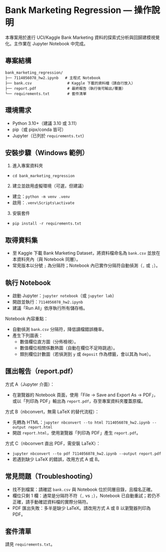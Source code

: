 # Bank Marketing Regression — 操作說明

本專案用於進行 UCI/Kaggle Bank Marketing 資料的探索式分析與回歸建模視覺化。主作業在 Jupyter Notebook 中完成。

## 專案結構

```
bank_marketing_regression/
├── 7114056078_hw2.ipynb   # 主程式 Notebook
├── bank.csv                # Kaggle 下載的資料檔（請自行放入）
├── report.pdf              # 最終報告（執行後可輸出/覆蓋）
└── requirements.txt        # 套件清單
```

## 環境需求

- Python 3.10+（建議 3.10 或 3.11）
- pip（或 pipx/conda 皆可）
- Jupyter（已列於 `requirements.txt`）

## 安裝步驟（Windows 範例）

1) 進入專案資料夾

- `cd bank_marketing_regression`

2) 建立並啟用虛擬環境（可選，但建議）

- 建立：`python -m venv .venv`
- 啟用：`.venv\Scripts\activate`

3) 安裝套件

- `pip install -r requirements.txt`

## 取得資料集

- 至 Kaggle 下載 Bank Marketing Dataset，將資料檔命名為 `bank.csv` 並放在本資料夾內（與 Notebook 同層）。
- 常見版本以分號 `;` 為分隔符；Notebook 內已實作分隔符自動偵測（`,` 或 `;`）。

## 執行 Notebook

- 啟動 Jupyter：`jupyter notebook`（或 `jupyter lab`）
- 開啟並執行：`7114056078_hw2.ipynb`
- 建議「Run All」依序執行所有儲存格。

Notebook 內容重點：
- 自動偵測 `bank.csv` 分隔符，降低讀檔錯誤機率。
- 產生下列圖表：
  - 數值欄位直方圖（分佈檢視）。
  - 數值欄位相關係數熱圖（自動在欄位不足時跳過）。
  - 類別欄位計數圖（若偵測到 `y` 或 `deposit` 作為標籤，會以其為 hue）。

## 匯出報告（report.pdf）

方式 A（Jupyter 介面）：
- 在瀏覽器的 Notebook 頁面，使用「File → Save and Export As → PDF」，或以「列印為 PDF」輸出為 `report.pdf`，存至專案資料夾覆蓋原檔。

方式 B（nbconvert，無需 LaTeX 的替代流程）：
- 先轉為 HTML：`jupyter nbconvert --to html 7114056078_hw2.ipynb --output report.html`
- 開啟 `report.html`，使用瀏覽器「列印為 PDF」產生 `report.pdf`。

方式 C（nbconvert 直出 PDF，需安裝 LaTeX）：
- `jupyter nbconvert --to pdf 7114056078_hw2.ipynb --output report.pdf`
- 若遇到缺少 LaTeX 的錯誤，改用方式 A 或 B。

## 常見問題（Troubleshooting）

- 找不到檔案：請確認 `bank.csv` 與 Notebook 位於同層目錄，且檔名正確。
- 欄位只剩 1 欄：通常是分隔符不符（`,` vs `;`），Notebook 已自動重試；若仍不正確，請手動確認資料檔的實際分隔符。
- PDF 匯出失敗：多半是缺少 LaTeX。請改用方式 A 或 B 以瀏覽器列印為 PDF。

## 套件清單

請見 `requirements.txt`。
